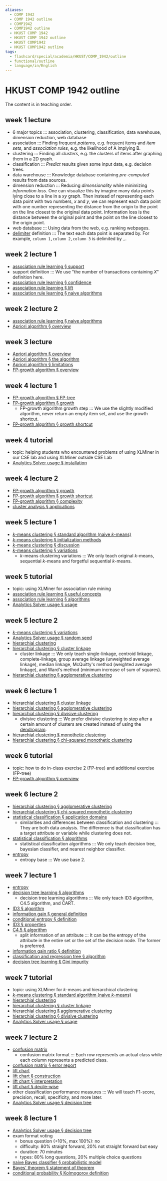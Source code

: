 ```yaml
---
aliases:
  - COMP 1942
  - COMP 1942 outline
  - COMP1942
  - COMP1942 outline
  - HKUST COMP 1942
  - HKUST COMP 1942 outline
  - HKUST COMP1942
  - HKUST COMP1942 outline
tags:
  - flashcard/special/academia/HKUST/COMP_1942/outline
  - functional/outline
  - language/in/English
---
```


# HKUST COMP 1942 outline

The content is in teaching order.

## week 1 lecture

- 6 major topics ::: association, clustering, classification, data warehouse, dimension reduction, web database <!--SR:!2024-04-16,36,250!2024-04-28,61,310-->
- association ::: Finding frequent _patterns_, e.g. frequent items and _item sets_, and _association rules_, e.g. the likelihood of A implying B. <!--SR:!2024-08-25,132,290!2024-04-17,51,310-->
- clustering ::: Finding all _clusters_, e.g. the clusters of items after graphing them in a 2D graph. <!--SR:!2024-04-28,62,310!2024-05-02,65,310-->
- classification ::: _Predict_ results given some input data, e.g. decision trees. <!--SR:!2024-08-01,115,290!2024-05-05,67,310-->
- data warehouse ::: Knowledge database containing _pre-computed_ results from data sources. <!--SR:!2024-10-09,180,310!2024-04-16,50,310-->
- dimension reduction ::: Reducing _dimensionality_ while minimizing _information loss_. One can visualize this by imagine many data points lying close to a line in a $xy$ graph. Then instead of representing each data point with two numbers, $x$ and $y$, we can represent each data point with one number representing the distance from the origin to the point on the line closest to the original data point. Information loss is the distance between the original point and the point on the line closest to the origin point. <!--SR:!2024-07-29,115,290!2024-05-01,64,310-->
- web database ::: Using data from the web, e.g. ranking webpages. <!--SR:!2024-05-03,65,310!2024-05-07,69,310-->
- [delimiter](../../../../general/delimiter.md) definition ::: The text each data point is separated by. For example, `column 1,column 2,column 3` is delimited by `,`. <!--SR:!2024-04-29,63,310!2024-04-27,61,310-->

## week 2 lecture 1

- [association rule learning § support](../../../../general/association%20rule%20learning.md#support)
- support definition ::: We use "the number of transactions containing $X$" definition here. <!--SR:!2024-04-26,60,310!2024-04-23,57,310-->
- [association rule learning § confidence](../../../../general/association%20rule%20learning.md#confidence)
- [association rule learning § lift](../../../../general/association%20rule%20learning.md#lift)
- [association rule learning § naive algorithms](../../../../general/association%20rule%20learning.md#naive%20algorithms)

## week 2 lecture 2

- [association rule learning § naive algorithms](../../../../general/association%20rule%20learning.md#naive%20algorithms)
- [Apriori algorithm § overview](../../../../general/Apriori%20algorithm.md#overview)

## week 3 lecture

- [Apriori algorithm § overview](../../../../general/Apriori%20algorithm.md#overview)
- [Apriori algorithm § the algorithm](../../../../general/Apriori%20algorithm.md#the%20algorithm)
- [Apriori algorithm § limitations](../../../../general/Apriori%20algorithm.md#limitations)
- [FP-growth algorithm § overview](../../../../general/FP-growth%20algorithm.md#overview)

## week 4 lecture 1

- [FP-growth algorithm § FP-tree](../../../../general/FP-growth%20algorithm.md#FP-tree)
- [FP-growth algorithm § growth](../../../../general/FP-growth%20algorithm.md#growth)
  - FP-growth algorithm growth step ::: We use the slightly modified algorithm, never return an empty item set, and use the growth shortcut. <!--SR:!2024-04-28,13,311!2024-04-25,10,307-->
- [FP-growth algorithm § growth shortcut](../../../../general/FP-growth%20algorithm.md#growth%20shortcut)

## week 4 tutorial

- topic: helping students who encountered problems of using XLMiner in our CSE lab and using XLMiner outside CSE Lab
- [Analytics Solver usage § installation](../../../Analytic%20Solver%20usage.md#installation)

## week 4 lecture 2

- [FP-growth algorithm § growth](../../../../general/FP-growth%20algorithm.md#growth)
- [FP-growth algorithm § growth shortcut](../../../../general/FP-growth%20algorithm.md#growth%20shortcut)
- [FP-growth algorithm § complexity](../../../../general/FP-growth%20algorithm.md#complexity)
- [cluster analysis § applications](../../../../general/cluster%20analysis.md#applications)

## week 5 lecture 1

- [_k_-means clustering § standard algorithm (naive _k_-means)](../../../../general/k-means%20clustering.md#standard%20algorithm%20(naive%20_k_-means))
- [_k_-means clustering § initialization methods](../../../../general/k-means%20clustering.md#initialization%20methods)
- [_k_-means clustering § discussion](../../../../general/k-means%20clustering.md#discussion)
- [_k_-means clustering § variations](../../../../general/k-means%20clustering.md#variations)
  - _k_-means clustering variations ::: We only teach original _k_-means, sequential _k_-means and forgetful sequential _k_-means. <!--SR:!2024-04-25,10,311!2024-04-25,10,311-->

## week 5 tutorial

- topic: using XLMiner for association rule mining
- [association rule learning § useful concepts](../../../../general/association%20rule%20learning.md#useful%20concepts)
- [association rule learning § algorithms](../../../../general/association%20rule%20learning.md#algorithms)
- [Analytics Solver usage § usage](../../../Analytic%20Solver%20usage.md#usage)

## week 5 lecture 2

- [_k_-means clustering § variations](../../../../general/k-means%20clustering.md#variations)
- [Analytics Solver usage § random seed](../../../Analytic%20Solver%20usage.md#random%20seed)
- [hierarchial clustering](../../../../general/hierarchical%20clustering.md)
- [hierarchial clustering § cluster linkage](../../../../general/hierarchical%20clustering.md#cluster%20linkage)
  - cluster linkage ::: We only teach single-linkage, centroid linkage, complete-linkage, group average linkage (unweighted average linkage), median linkage, McQuitty's method (weighted average linkage), and Ward's method (minimum increase of sum of squares). <!--SR:!2024-04-24,9,291!2024-04-25,10,307-->
- [hierarchial clustering § agglomerative clustering](../../../../general/hierarchical%20clustering.md#agglomerative%20clustering)

## week 6 lecture 1

- [hierarchial clustering § cluster linkage](../../../../general/hierarchical%20clustering.md#cluster%20linkage)
- [hierarchial clustering § agglomerative clustering](../../../../general/hierarchical%20clustering.md#agglomerative%20clustering)
- [hierarchial clustering § divisive clustering](../../../../general/hierarchical%20clustering.md#divisive%20clustering)
  - divisive clustering ::: We prefer divisive clustering to stop after a certain amount of clusters are created instead of using the [dendrogram](../../../../general/dendrogram.md). <!--SR:!2024-04-24,9,291!2024-04-27,12,307-->
- [hierarchial clustering § monothetic clustering](../../../../general/hierarchical%20clustering.md#monothetic%20clustering)
- [hierarchial clustering § chi-squared monothetic clustering](../../../../general/hierarchical%20clustering.md#chi-squared%20monothetic%20clustering)

## week 6 tutorial

- topic: how to do in-class exercise 2 (FP-tree) and additional exercise (FP-tree)
- [FP-growth algorithm § overview](../../../../general/FP-growth%20algorithm.md#overview)

## week 6 lecture 2

- [hierarchial clustering § agglomerative clustering](../../../../general/hierarchical%20clustering.md#agglomerative%20clustering)
- [hierarchial clustering § chi-squared monothetic clustering](../../../../general/hierarchical%20clustering.md#chi-squared%20monothetic%20clustering)
- [statistical classification § application domains](../../../../general/statistical%20classification.md#application%20domains)
  - similarities and differences between classification and clustering ::: They are both data analysis. The difference is that classification has a target attribute or variable while clustering does not. <!--SR:!2024-04-30,15,331!2024-04-26,11,307-->
- [statistical classification § algorithms](../../../../general/statistical%20classification.md#application%20algorithms)
  - statistical classification algorithms ::: We only teach decision tree, bayesian classifier, and nearest neighbor classifier. <!--SR:!2024-05-04,19,331!2024-04-27,12,311-->
- [entropy](../../../../general/entropy%20(information%20theory).md)
  - entropy base ::: We use base 2. <!--SR:!2024-05-01,16,327!2024-05-03,18,327-->

## week 7 lecture 1

- [entropy](../../../../general/entropy%20(information%20theory).md)
- [decision tree learning § algorithms](../../../../general/decision%20tree%20learning.md#algorithms)
  - decision tree learning algorithms ::: We only teach ID3 algorithm, C4.5 algorithm, and CART. <!--SR:!2024-05-02,17,331!2024-04-26,11,307-->
- [ID3 § algorithm](../../../../general/ID3%20algorithm.md#algorithm)
- [information gain § general definition](../../../../general/information%20gain%20(decision%20tree).md#general%20definition)
- [conditional entropy § definition](../../../../general/conditional%20entropy.md#definition)
- [ID3 § properties](../../../../general/ID3%20algorithm.md#properties)
- [C4.5 § algorithm](../../../../general/C4.5%20algorithm.md#algorithm)
  - split information of an attribute ::: It can be the entropy of the attribute in the entire set or the set of the decision node. The former is preferred. <!--SR:!2024-04-19,4,320!2024-04-19,4,320-->
- [information gain ratio § definition](../../../../general/information%20gain%20ratio.md#definition)
- [classification and regression tree § algorithm](../../../../general/classification%20and%20regression%20tree.md#algorithm)
- [decision tree learning § Gini impurity](../../../../general/decision%20tree%20learning.md#Gini%20impurity)

## week 7 tutorial

- topic: using XLMiner for _k_-means and hierarchical clustering
- [_k_-means clustering § standard algorithm (naive _k_-means)](../../../../general/k-means%20clustering.md#standard%20algorithm%20(naive%20_k_-means))
- [hierarchial clustering](../../../../general/hierarchical%20clustering.md)
- [hierarchial clustering § cluster linkage](../../../../general/hierarchical%20clustering.md#cluster%20linkage)
- [hierarchial clustering § agglomerative clustering](../../../../general/hierarchical%20clustering.md#agglomerative%20clustering)
- [hierarchial clustering § divisive clustering](../../../../general/hierarchical%20clustering.md#divisibe%20clustering)
- [Analytics Solver usage § usage](../../../Analytic%20Solver%20usage.md#usage)

## week 7 lecture 2

- [confusion matrix](../../../../general/confusion%20matrix.md)
  - confusion matrix format ::: Each row represents an actual class while each column represents a predicted class. <!--SR:!2024-04-18,3,300!2024-04-19,4,320-->
- [confusion matrix § error report](../../../../general/confusion%20matrix.md#error%20report)
- [lift chart](../../../lift%20chart.md)
- [lift chart § construction](../../../lift%20chart.md#construction)
- [lift chart § interpretation](../../../lift%20chart.md#interpretation)
- [lift chart § decile-wise](../../../lift%20chart.md#decile-wise)
- other classification performance measures ::: We will teach F1-score, precision, recall, specificity, and more later. <!--SR:!2024-04-23,8,291!2024-04-26,11,307-->
- [Analytics Solver usage § decision tree](../../../Analytic%20Solver%20usage.md#decision%20tree)

## week 8 lecture 1

- [Analytics Solver usage § decision tree](../../../Analytic%20Solver%20usage.md#decision%20tree)
- exam format voting
  - bonus question (+10%, max 100%): no
  - difficulty: 80% straight forward, 20% not straight forward but easy
  - duration: 70 minutes
  - types: 80% long questions, 20% multiple choice questions
- [naive Bayes classifier § probabilistic model](../../../../general/naive%20Bayes%20classifier.md#probabilistic%20model)
- [Bayes' theorem § statement of theorem](../../../../general/Bayes'%20theorem.md#statement%20of%20theorem)
- [conditional probability § Kolmogorov definition](../../../../general/conditional%20probability.md#Kolmogorov%20definition)
